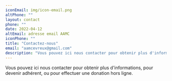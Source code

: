 ```yaml
---
iconEmail: img/icon-email.png
altPhone: ""
layout: contact
phone: ""
date: 2022-04-12
altEmail: adresse email AAMC
iconPhone: ""
title: "Contactez-nous"
email: "aamcevreux@gmail.com"
description: "Vous pouvez ici nous contacter pour obtenir plus d'informations, pour devenir adhérent, ou pour effectuer une donation hors ligne."
---
```


Vous pouvez ici nous contacter pour obtenir plus d'informations, pour devenir adhérent, ou pour effectuer une donation hors ligne.
